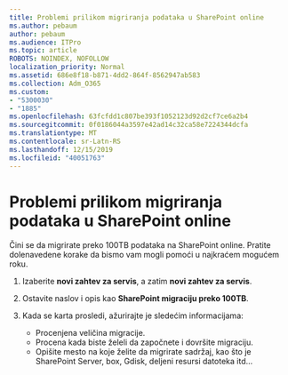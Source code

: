 ```yaml
---
title: Problemi prilikom migriranja podataka u SharePoint online
ms.author: pebaum
author: pebaum
ms.audience: ITPro
ms.topic: article
ROBOTS: NOINDEX, NOFOLLOW
localization_priority: Normal
ms.assetid: 686e8f18-b871-4dd2-864f-8562947ab583
ms.collection: Adm_O365
ms.custom:
- "5300030"
- "1885"
ms.openlocfilehash: 63fcfdd1c807be393f1052123d92d2cf7ce6a2b4
ms.sourcegitcommit: 0f0186044a3597e42ad14c32ca58e7224344dcfa
ms.translationtype: MT
ms.contentlocale: sr-Latn-RS
ms.lasthandoff: 12/15/2019
ms.locfileid: "40051763"
---
```

# <a name="issues-while-migrating-data-to-sharepoint-online"></a>Problemi prilikom migriranja podataka u SharePoint online

Čini se da migrirate preko 100TB podataka na SharePoint online. Pratite dolenavedene korake da bismo vam mogli pomoći u najkraćem mogućem roku. 

1. Izaberite **novi zahtev za servis**, a zatim **novi zahtev za servis**. 
2. Ostavite naslov i opis kao **SharePoint migraciju preko 100TB**.
3. Kada se karta prosledi, ažurirajte je sledećim informacijama: 

    - Procenjena veličina migracije.
    - Procena kada biste želeli da započnete i dovršite migraciju.
    - Opišite mesto na koje želite da migrirate sadržaj, kao što je SharePoint Server, box, Gdisk, deljeni resursi datoteka itd...


  

